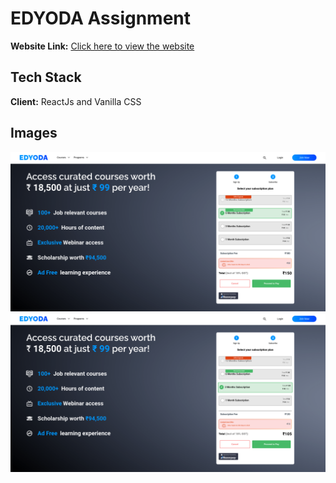 
# EDYODA Assignment

**Website Link:** [Click here to view the website](https://edyoda-abhinav-modi.netlify.app/)


## Tech Stack

**Client:** ReactJs and Vanilla CSS




## Images
![Alt Text](readmeImage/one.png)
![Alt Text](readmeImage/two.png)